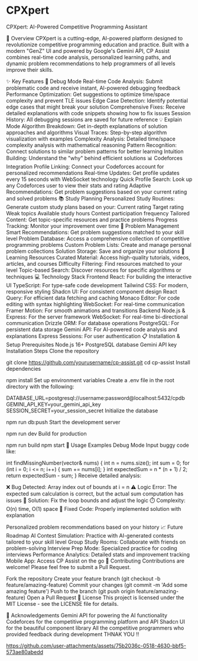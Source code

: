 # CPXpert


CPXpert: AI-Powered Competitive Programming Assistant


🚀 Overview
CPXpert is a cutting-edge, AI-powered platform designed to revolutionize competitive programming education and practice. Built with a modern "GenZ" UI and powered by Google's Gemini API, CP Assist combines real-time code analysis, personalized learning paths, and dynamic problem recommendations to help programmers of all levels improve their skills.

✨ Key Features
🐛 Debug Mode
Real-time Code Analysis: Submit problematic code and receive instant, AI-powered debugging feedback
Performance Optimization: Get suggestions to optimize time/space complexity and prevent TLE issues
Edge Case Detection: Identify potential edge cases that might break your solution
Comprehensive Fixes: Receive detailed explanations with code snippets showing how to fix issues
Session History: All debugging sessions are saved for future reference
💡 Explain Mode
Algorithm Breakdown: Get in-depth explanations of solution approaches and algorithms
Visual Traces: Step-by-step algorithm visualization with examples
Complexity Analysis: Detailed time/space complexity analysis with mathematical reasoning
Pattern Recognition: Connect solutions to similar problem patterns for better learning
Intuition Building: Understand the "why" behind efficient solutions
📊 Codeforces Integration
Profile Linking: Connect your Codeforces account for personalized recommendations
Real-time Updates: Get profile updates every 15 seconds with WebSocket technology
Quick Profile Search: Look up any Codeforces user to view their stats and rating
Adaptive Recommendations: Get problem suggestions based on your current rating and solved problems
📚 Study Planning
Personalized Study Routines: Generate custom study plans based on your:
Current rating
Target rating
Weak topics
Available study hours
Contest participation frequency
Tailored Content: Get topic-specific resources and practice problems
Progress Tracking: Monitor your improvement over time
📝 Problem Management
Smart Recommendations: Get problem suggestions matched to your skill level
Problem Database: Access a comprehensive collection of competitive programming problems
Custom Problem Lists: Create and manage personal problem collections
Solution Storage: Save and organize your solutions
📖 Learning Resources
Curated Material: Access high-quality tutorials, videos, articles, and courses
Difficulty Filtering: Find resources matched to your level
Topic-based Search: Discover resources for specific algorithms or techniques
💻 Technology Stack
Frontend
React: For building the interactive UI
TypeScript: For type-safe code development
Tailwind CSS: For modern, responsive styling
Shadcn UI: For consistent component design
React Query: For efficient data fetching and caching
Monaco Editor: For code editing with syntax highlighting
WebSocket: For real-time communication
Framer Motion: For smooth animations and transitions
Backend
Node.js & Express: For the server framework
WebSocket: For real-time bi-directional communication
Drizzle ORM: For database operations
PostgreSQL: For persistent data storage
Gemini API: For AI-powered code analysis and explanations
Express Sessions: For user authentication
📋 Installation & Setup
Prerequisites
Node.js 16+
PostgreSQL database
Gemini API key
Installation Steps
Clone the repository

git clone https://github.com/yourusername/cp-assist.git
cd cp-assist
Install dependencies

npm install
Set up environment variables
Create a .env file in the root directory with the following:

DATABASE_URL=postgresql://username:password@localhost:5432/cpdb
GEMINI_API_KEY=your_gemini_api_key
SESSION_SECRET=your_session_secret
Initialize the database

npm run db:push
Start the development server

npm run dev
Build for production

npm run build
npm start
🌟 Usage Examples
Debug Mode
Input buggy code like:

int findMissingNumber(vector<int>& nums) {
    int n = nums.size();
    int sum = 0;
    for (int i = 0; i <= n; i++) {
        sum += nums[i];
    }
    int expectedSum = n * (n + 1) / 2;
    return expectedSum - sum;
}
Receive detailed analysis:

❌ Bug Detected: Array index out of bounds at i = n
⚠️ Logic Error: The expected sum calculation is correct, but the actual sum computation has issues
🧠 Solution: Fix the loop bounds and adjust the logic
⏱️ Complexity: O(n) time, O(1) space
📝 Fixed Code: Properly implemented solution with explanation

Personalized problem recommendations based on your history
📈 Future Roadmap
AI Contest Simulation: Practice with AI-generated contests tailored to your skill level
Group Study Rooms: Collaborate with friends on problem-solving
Interview Prep Mode: Specialized practice for coding interviews
Performance Analytics: Detailed stats and improvement tracking
Mobile App: Access CP Assist on the go
🤝 Contributing
Contributions are welcome! Please feel free to submit a Pull Request.

Fork the repository
Create your feature branch (git checkout -b feature/amazing-feature)
Commit your changes (git commit -m 'Add some amazing feature')
Push to the branch (git push origin feature/amazing-feature)
Open a Pull Request
📄 License
This project is licensed under the MIT License - see the LICENSE file for details.

🙏 Acknowledgements
Gemini API for powering the AI functionality
Codeforces for the competitive programming platform and API
Shadcn UI for the beautiful component library
All the competitive programmers who provided feedback during development
THNAK YOU !! 



https://github.com/user-attachments/assets/75b2036c-0518-4630-bbf5-573ae80abedd





